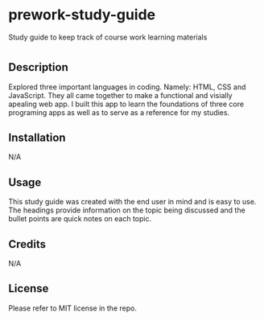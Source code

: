 # prework-study-guide
Study guide to keep track of course work learning materials
# <Prework Study Guide Webpage>

##  Description
Explored three important languages in coding. Namely: HTML, CSS and JavaScript. They all came together to make a functional and visially apealing web app. I built this app to learn the foundations of three core programing apps as well as to serve as a reference for my studies.

## Installation

N/A

## Usage

This study guide was created with the end user in mind and is easy to use. The headings provide information on the topic being discussed and the bullet points are quick notes on each topic.

## Credits

N/A

## License

Please refer to MIT license in the repo.
